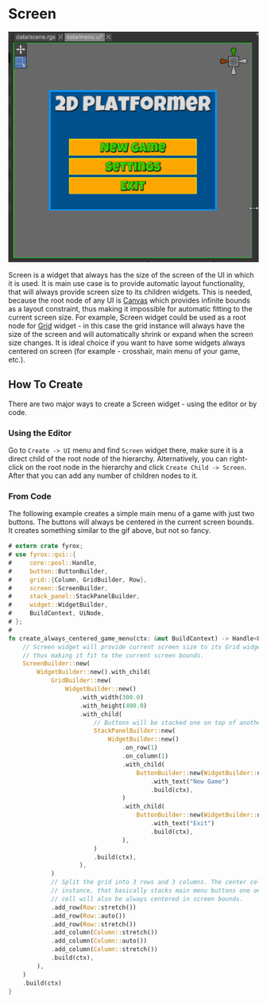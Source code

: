 # Screen

![screen widget](screen.gif)

Screen is a widget that always has the size of the screen of the UI in which it is used. It is
main use case is to provide automatic layout functionality, that will always provide screen size
to its children widgets. This is needed, because the root node of any UI is [Canvas](canvas.md)
which provides infinite bounds as a layout constraint, thus making it impossible for automatic
fitting to the current screen size. For example, Screen widget could be used as a root node for
[Grid](grid.md) widget - in this case the grid instance will always have the size of the
screen and will automatically shrink or expand when the screen size changes. It is ideal choice if
you want to have some widgets always centered on screen (for example - crosshair, main menu of
your game, etc.).

## How To Create

There are two major ways to create a Screen widget - using the editor or by code.

### Using the Editor

Go to `Create -> UI` menu and find `Screen` widget there, make sure it is a direct child of the
root node of the hierarchy. Alternatively, you can right-click on the root node in the hierarchy
and click `Create Child -> Screen`. After that you can add any number of children nodes to it.

### From Code

The following example creates a simple main menu of a game with just two buttons. The buttons
will always be centered in the current screen bounds. It creates something similar to the gif above,
but not so fancy.

```rust
# extern crate fyrox;
# use fyrox::gui::{
#     core::pool::Handle,
#     button::ButtonBuilder,
#     grid::{Column, GridBuilder, Row},
#     screen::ScreenBuilder,
#     stack_panel::StackPanelBuilder,
#     widget::WidgetBuilder,
#     BuildContext, UiNode,
# };
# 
fn create_always_centered_game_menu(ctx: &mut BuildContext) -> Handle<UiNode> {
    // Screen widget will provide current screen size to its Grid widget as a layout constraint,
    // thus making it fit to the current screen bounds.
    ScreenBuilder::new(
        WidgetBuilder::new().with_child(
            GridBuilder::new(
                WidgetBuilder::new()
                    .with_width(300.0)
                    .with_height(400.0)
                    .with_child(
                        // Buttons will be stacked one on top of another.
                        StackPanelBuilder::new(
                            WidgetBuilder::new()
                                .on_row(1)
                                .on_column(1)
                                .with_child(
                                    ButtonBuilder::new(WidgetBuilder::new())
                                        .with_text("New Game")
                                        .build(ctx),
                                )
                                .with_child(
                                    ButtonBuilder::new(WidgetBuilder::new())
                                        .with_text("Exit")
                                        .build(ctx),
                                ),
                        )
                        .build(ctx),
                    ),
            )
            // Split the grid into 3 rows and 3 columns. The center cell contain the stack panel
            // instance, that basically stacks main menu buttons one on top of another. The center
            // cell will also be always centered in screen bounds.
            .add_row(Row::stretch())
            .add_row(Row::auto())
            .add_row(Row::stretch())
            .add_column(Column::stretch())
            .add_column(Column::auto())
            .add_column(Column::stretch())
            .build(ctx),
        ),
    )
    .build(ctx)
}
```